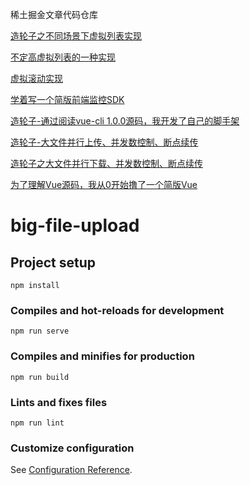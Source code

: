 稀土掘金文章代码仓库


[造轮子之不同场景下虚拟列表实现](https://juejin.cn/post/7274802125581533221)


[不定高虚拟列表的一种实现](https://juejin.cn/post/7293805895917748274)


[虚拟滚动实现](https://juejin.cn/post/7292792605350559778)


[学着写一个简版前端监控SDK](https://juejin.cn/post/7287117489304453177)


[造轮子-通过阅读vue-cli 1.0.0源码，我开发了自己的脚手架](https://juejin.cn/post/7273432426772856889)


[造轮子-大文件并行上传、并发数控制、断点续传](https://juejin.cn/post/7277084037070946339)


[造轮子之大文件并行下载、并发数控制、断点续传](https://juejin.cn/post/7275932720634478653)


[为了理解Vue源码，我从0开始撸了一个简版Vue](https://juejin.cn/post/7277830326692479035)

# big-file-upload

## Project setup
```
npm install
```

### Compiles and hot-reloads for development
```
npm run serve
```

### Compiles and minifies for production
```
npm run build
```

### Lints and fixes files
```
npm run lint
```

### Customize configuration
See [Configuration Reference](https://cli.vuejs.org/config/).
